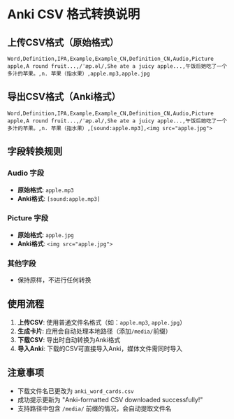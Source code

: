 # Anki CSV 格式转换说明

## 上传CSV格式（原始格式）
```csv
Word,Definition,IPA,Example,Example_CN,Definition_CN,Audio,Picture
apple,A round fruit...,/ˈæp.əl/,She ate a juicy apple...,午饭后她吃了一个多汁的苹果。,n. 苹果（指水果）,apple.mp3,apple.jpg
```

## 导出CSV格式（Anki格式）
```csv
Word,Definition,IPA,Example,Example_CN,Definition_CN,Audio,Picture
apple,A round fruit...,/ˈæp.əl/,She ate a juicy apple...,午饭后她吃了一个多汁的苹果。,n. 苹果（指水果）,[sound:apple.mp3],<img src="apple.jpg">
```

## 字段转换规则

### Audio 字段
- **原始格式**: `apple.mp3`
- **Anki格式**: `[sound:apple.mp3]`

### Picture 字段  
- **原始格式**: `apple.jpg`
- **Anki格式**: `<img src="apple.jpg">`

### 其他字段
- 保持原样，不进行任何转换

## 使用流程

1. **上传CSV**: 使用普通文件名格式（如：`apple.mp3`, `apple.jpg`）
2. **生成卡片**: 应用会自动处理本地路径（添加`/media/`前缀）
3. **下载CSV**: 导出时自动转换为Anki格式
4. **导入Anki**: 下载的CSV可直接导入Anki，媒体文件需同时导入

## 注意事项
- 下载文件名已更改为 `anki_word_cards.csv`
- 成功提示更新为 "Anki-formatted CSV downloaded successfully!"
- 支持路径中包含 `/media/` 前缀的情况，会自动提取文件名 